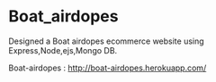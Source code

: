 # Boat_airdopes

Designed a Boat airdopes ecommerce website using Express,Node,ejs,Mongo DB.

Boat-airdopes : http://boat-airdopes.herokuapp.com/
